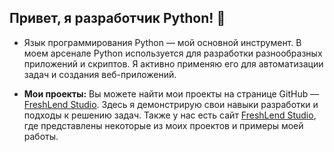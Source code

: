## Привет, я разработчик Python! 🐍

- Язык программирования Python — мой основной инструмент. В моем арсенале Python используется для разработки разнообразных приложений и скриптов. Я активно применяю его для автоматизации задач и создания веб-приложений.

- **Мои проекты:** Вы можете найти мои проекты на странице GitHub — [FreshLend Studio](https://github.com/FreshLend). Здесь я демонстрирую свои навыки разработки и подходы к решению задач. Также у нас есть сайт [FreshLend Studio](https://freshlend.github.io), где представлены некоторые из моих проектов и примеры моей работы.
